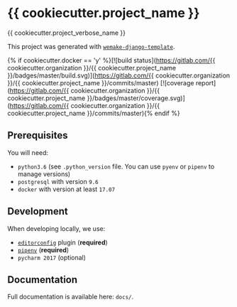 # {{ cookiecutter.project_name }}

{{ cookiecutter.project_verbose_name }}

This project was generated with [`wemake-django-template`](https://github.com/wemake-services/wemake-django-template).

{% if cookiecutter.docker == 'y' %}[![build status](https://gitlab.com/{{ cookiecutter.organization }}/{{ cookiecutter.project_name }}/badges/master/build.svg)](https://gitlab.com/{{ cookiecutter.organization }}/{{ cookiecutter.project_name }}/commits/master) [![coverage report](https://gitlab.com/{{ cookiecutter.organization }}/{{ cookiecutter.project_name }}/badges/master/coverage.svg)](https://gitlab.com/{{ cookiecutter.organization }}/{{ cookiecutter.project_name }}/commits/master){% endif %}


## Prerequisites

You will need:

- `python3.6` (see `.python_version` file. You can use `pyenv` or `pipenv` to manage versions)
- `postgresql` with version `9.6`
- `docker` with version at least `17.07`


## Development

When developing locally, we use:

- [`editorconfig`](http://editorconfig.org/) plugin (**required**)
- [`pipenv`](https://github.com/kennethreitz/pipenv) (**required**)
- `pycharm 2017` (optional)


## Documentation

Full documentation is available here: `docs/`.
